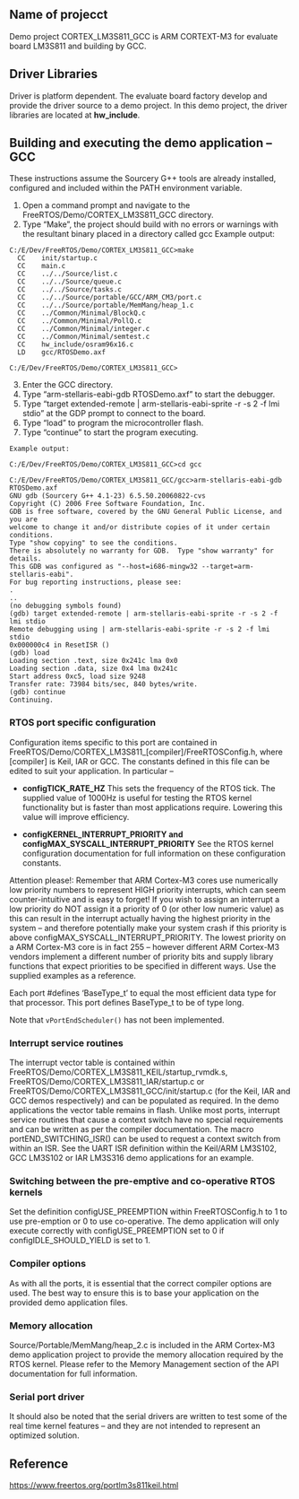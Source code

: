 
## Name of projecct

Demo project CORTEX_LM3S811_GCC is ARM CORTEXT-M3 for evaluate board LM3S811 and building by GCC.

## Driver Libraries

Driver is platform dependent. The evaluate board factory develop and provide the driver source to a demo project. In this demo project, the driver libraries are located at **hw_include**.

## Building and executing the demo application – GCC
These instructions assume the Sourcery G++ tools are already installed, configured and included within the PATH environment variable.
1. Open a command prompt and navigate to the FreeRTOS/Demo/CORTEX_LM3S811_GCC directory.
2. Type “Make”, the project should build with no errors or warnings with the resultant binary placed in a directory called gcc
Example output:

```
C:/E/Dev/FreeRTOS/Demo/CORTEX_LM3S811_GCC>make
  CC    init/startup.c
  CC    main.c
  CC    ../../Source/list.c
  CC    ../../Source/queue.c
  CC    ../../Source/tasks.c
  CC    ../../Source/portable/GCC/ARM_CM3/port.c
  CC    ../../Source/portable/MemMang/heap_1.c
  CC    ../Common/Minimal/BlockQ.c
  CC    ../Common/Minimal/PollQ.c
  CC    ../Common/Minimal/integer.c
  CC    ../Common/Minimal/semtest.c
  CC    hw_include/osram96x16.c
  LD    gcc/RTOSDemo.axf

C:/E/Dev/FreeRTOS/Demo/CORTEX_LM3S811_GCC>
``` 

3. Enter the GCC directory.
4. Type “arm-stellaris-eabi-gdb RTOSDemo.axf” to start the debugger.
5. Type “target extended-remote | arm-stellaris-eabi-sprite -r -s 2 -f lmi stdio” at the GDP prompt to connect to the board.
6. Type “load” to program the microcontroller flash.
7. Type “continue” to start the program executing.
```
Example output:

C:/E/Dev/FreeRTOS/Demo/CORTEX_LM3S811_GCC>cd gcc

C:/E/Dev/FreeRTOS/Demo/CORTEX_LM3S811_GCC/gcc>arm-stellaris-eabi-gdb RTOSDemo.axf
GNU gdb (Sourcery G++ 4.1-23) 6.5.50.20060822-cvs
Copyright (C) 2006 Free Software Foundation, Inc.
GDB is free software, covered by the GNU General Public License, and you are
welcome to change it and/or distribute copies of it under certain conditions.
Type "show copying" to see the conditions.
There is absolutely no warranty for GDB.  Type "show warranty" for details.
This GDB was configured as "--host=i686-mingw32 --target=arm-stellaris-eabi".
For bug reporting instructions, please see:
.
..
(no debugging symbols found)
(gdb) target extended-remote | arm-stellaris-eabi-sprite -r -s 2 -f lmi stdio
Remote debugging using | arm-stellaris-eabi-sprite -r -s 2 -f lmi stdio
0x000000c4 in ResetISR ()
(gdb) load
Loading section .text, size 0x241c lma 0x0
Loading section .data, size 0x4 lma 0x241c
Start address 0xc5, load size 9248
Transfer rate: 73984 bits/sec, 840 bytes/write.
(gdb) continue
Continuing.
```

### RTOS port specific configuration
Configuration items specific to this port are contained in FreeRTOS/Demo/CORTEX_LM3S811_[compiler]/FreeRTOSConfig.h, where [compiler] is Keil, IAR or GCC. The constants defined in this file can be edited to suit your application. In particular –

- **configTICK_RATE_HZ** 
This sets the frequency of the RTOS tick. The supplied value of 1000Hz is useful for testing the RTOS kernel functionality but is faster than most applications require. Lowering this value will improve efficiency.

- **configKERNEL_INTERRUPT_PRIORITY and configMAX_SYSCALL_INTERRUPT_PRIORITY**
See the RTOS kernel configuration documentation for full information on these configuration constants.

Attention please!: Remember that ARM Cortex-M3 cores use numerically low priority numbers to represent HIGH priority interrupts, which can seem counter-intuitive and is easy to forget! If you wish to assign an interrupt a low priority do NOT assign it a priority of 0 (or other low numeric value) as this can result in the interrupt actually having the highest priority in the system – and therefore potentially make your system crash if this priority is above configMAX_SYSCALL_INTERRUPT_PRIORITY.
The lowest priority on a ARM Cortex-M3 core is in fact 255 – however different ARM Cortex-M3 vendors implement a different number of priority bits and supply library functions that expect priorities to be specified in different ways. Use the supplied examples as a reference.

Each port #defines ‘BaseType_t’ to equal the most efficient data type for that processor. This port defines BaseType_t to be of type long.

Note that `vPortEndScheduler()` has not been implemented.



### Interrupt service routines
The interrupt vector table is contained within FreeRTOS/Demo/CORTEX_LM3S811_KEIL/startup_rvmdk.s, FreeRTOS/Demo/CORTEX_LM3S811_IAR/startup.c or FreeRTOS/Demo/CORTEX_LM3S811_GCC/init/startup.c (for the Keil, IAR and GCC demos respectively) and can be populated as required. In the demo applications the vector table remains in flash.
Unlike most ports, interrupt service routines that cause a context switch have no special requirements and can be written as per the compiler documentation. The macro portEND_SWITCHING_ISR() can be used to request a context switch from within an ISR. See the UART ISR definition within the Keil/ARM LM3S102, GCC LM3S102 or IAR LM3S316 demo applications for an example.



### Switching between the pre-emptive and co-operative RTOS kernels
Set the definition configUSE_PREEMPTION within FreeRTOSConfig.h to 1 to use pre-emption or 0 to use co-operative. The demo application will only execute correctly with configUSE_PREEMPTION set to 0 if configIDLE_SHOULD_YIELD is set to 1.


### Compiler options
As with all the ports, it is essential that the correct compiler options are used. The best way to ensure this is to base your application on the provided demo application files.


### Memory allocation
Source/Portable/MemMang/heap_2.c is included in the ARM Cortex-M3 demo application project to provide the memory allocation required by the RTOS kernel. Please refer to the Memory Management section of the API documentation for full information.


### Serial port driver
It should also be noted that the serial drivers are written to test some of the real time kernel features – and they are not intended to represent an optimized solution.

## Reference

https://www.freertos.org/portlm3s811keil.html